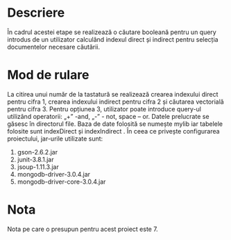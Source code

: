 # Descriere
În cadrul acestei etape se realizează o căutare  booleană pentru un query introdus de un utilizator calculând indexul direct și indirect pentru selecția documentelor necesare căutării. 

#  Mod de rulare 
La citirea unui număr de la tastatură se realizează crearea indexului direct pentru cifra 1, crearea indexului indirect pentru cifra 2 și căutarea vectorială pentru cifra 3. Pentru opțiunea 3, utilizator poate introduce query-ul utilizând operatorii: „+” -and, „-” - not, space – or. Datele prelucrate se găsesc în directorul file. 
Baza de date folosită se numește mylib iar tabelele folosite sunt indexDirect și indexIndirect . În ceea ce privește configurarea proiectului, jar-urile utilizate sunt: 
1. gson-2.6.2.jar 
2. junit-3.8.1.jar 
3. jsoup-1.11.3.jar 
4. mongodb-driver-3.0.4.jar
5. mongodb-driver-core-3.0.4.jar 
# Nota
 Nota pe care o presupun pentru acest proiect este 7.
